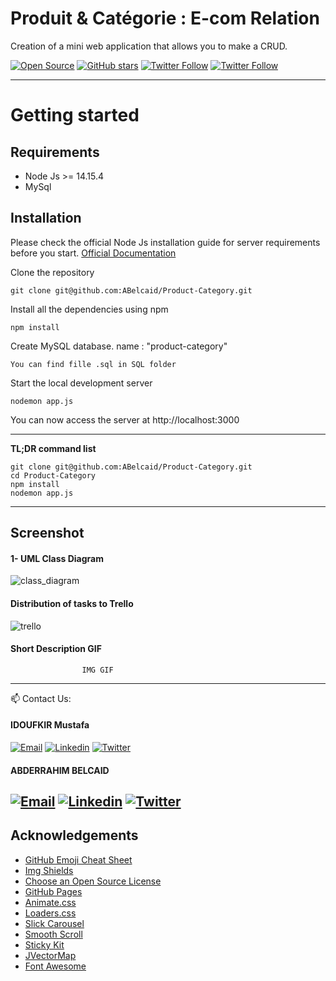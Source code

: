 # Produit & Catégorie : E-com Relation
Creation of a mini web application that allows you to make a CRUD.

[![Open Source](https://badges.frapsoft.com/os/v1/open-source.svg?v=103)](https://opensource.org/) [![GitHub stars](https://img.shields.io/github/stars/Idoufkir/Projet-Fil-Rouge.svg)](https://github.com/ABelcaid/Product-Category/stargazers)
[![Twitter Follow](https://img.shields.io/twitter/follow/MustafaIdoufkir.svg?style=social)](https://twitter.com/MustafaIdoufkir)
[![Twitter Follow](https://img.shields.io/twitter/follow/BelcaidAB.svg?style=social)](https://twitter.com/BelcaidAB)

----------

# Getting started

## Requirements

* Node Js >= 14.15.4
* MySql 

## Installation

Please check the official Node Js installation guide for server requirements before you start. [Official Documentation](https://nodejs.org/en/docs/)


Clone the repository

    git clone git@github.com:ABelcaid/Product-Category.git

Install all the dependencies using npm

    npm install


Create MySQL database. name : "product-category"

    You can find fille .sql in SQL folder

Start the local development server

    nodemon app.js

You can now access the server at http://localhost:3000

----------

**TL;DR command list**

    git clone git@github.com:ABelcaid/Product-Category.git
    cd Product-Category
    npm install
    nodemon app.js
    


----------
## Screenshot

#### 1- UML Class Diagram
![class_diagram](https://user-images.githubusercontent.com/57219106/103760663-b3711500-5015-11eb-9eaf-bdebce7542b7.png)

#### Distribution of tasks to Trello
![trello](https://user-images.githubusercontent.com/57219106/103759577-3f823d00-5014-11eb-9bda-481295f65b66.jpg)


#### Short Description GIF

                    IMG GIF


----------

📫 Contact Us:

#### IDOUFKIR Mustafa

[![Email](https://raw.githubusercontent.com/tombryan/social-icon-font/6c2c9f490470909ffc686e4e19774545ddac7506/svg/email.svg)](mustafa.idoufkir@gamil.com) [![Linkedin](https://raw.githubusercontent.com/tombryan/social-icon-font/6c2c9f490470909ffc686e4e19774545ddac7506/svg/linkedin.svg)](https://www.linkedin.com/in/idoufkir) [![Twitter](https://raw.githubusercontent.com/tombryan/social-icon-font/6c2c9f490470909ffc686e4e19774545ddac7506/svg/twitter.svg)](https://twitter.com/MustafaIdoufkir)

#### ABDERRAHIM BELCAID

[![Email](https://raw.githubusercontent.com/tombryan/social-icon-font/6c2c9f490470909ffc686e4e19774545ddac7506/svg/email.svg)](belcaidna@gmail.com) [![Linkedin](https://raw.githubusercontent.com/tombryan/social-icon-font/6c2c9f490470909ffc686e4e19774545ddac7506/svg/linkedin.svg)](https://www.linkedin.com/in/abderrahimbelcaid/) [![Twitter](https://raw.githubusercontent.com/tombryan/social-icon-font/6c2c9f490470909ffc686e4e19774545ddac7506/svg/twitter.svg)](https://twitter.com/BelcaidAB)
----------

## Acknowledgements
* [GitHub Emoji Cheat Sheet](https://www.webpagefx.com/tools/emoji-cheat-sheet)
* [Img Shields](https://shields.io)
* [Choose an Open Source License](https://choosealicense.com)
* [GitHub Pages](https://pages.github.com)
* [Animate.css](https://daneden.github.io/animate.css)
* [Loaders.css](https://connoratherton.com/loaders)
* [Slick Carousel](https://kenwheeler.github.io/slick)
* [Smooth Scroll](https://github.com/cferdinandi/smooth-scroll)
* [Sticky Kit](http://leafo.net/sticky-kit)
* [JVectorMap](http://jvectormap.com)
* [Font Awesome](https://fontawesome.com)
